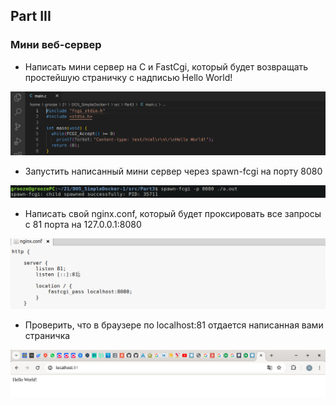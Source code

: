 ## Part III
### Мини веб-сервер

- Написать мини сервер на C и FastCgi, который будет возвращать простейшую страничку с надписью Hello World!

![01](screens/01.png)

- Запустить написанный мини сервер через spawn-fcgi на порту 8080

![02](screens/02.png)

- Написать свой nginx.conf, который будет проксировать все запросы с 81 порта на 127.0.0.1:8080

![03](screens/03.png)

- Проверить, что в браузере по localhost:81 отдается написанная вами страничка

![04](screens/04.png)
